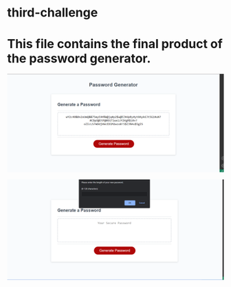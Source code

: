# third-challenge
# This file contains the final product of the password generator.

![alt text](./assets/screenshots/Screenshot%202023-03-29%20173939.png)


![alt text](./assets/screenshots/Screenshot%202023-03-29%20173905.png)


